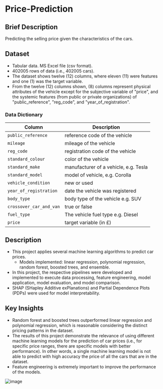 # Price-Prediction

## Brief Description
Predicting the selling price given the characteristics of the cars.

## Dataset
* Tabular data. MS Excel file (csv format).
* 402005 rows of data (i.e., 402005 cars).
* The dataset shows twelve (12) columns, where eleven (11) were features and one (1) was the target variable.
* From  the  twelve  (12)  columns  shown,  (8)  columns  represent  physical attributes of the vehicle except for the subjective variable of "price", and the  systemic  features  (from  public  or  private  organizations) of "public_reference", "reg_code", and "year_of_registration".

### Data Dictionary
| Column     | Description                          |
|------------|--------------------------------------|
| `public_reference`    | reference code of the vehicle                 |
| `mileage`     | mileage of the vehicle         |
| `reg_code` | registration code of the vehicle                 |
| `standard_colour` | color of the vehicle      |
| `standard_make` | manufacturer of a vehicle, e.g. Tesla    |
| `standard_model` | model of vehicle, e.g. Corolla     |
| `vehicle_condition` | new or used     |
| `year_of_registration` | date the vehicle was registered    |
| `body_type` | body type of the vehicle e.g. SUV     |
| `crossover_car_and_van` | true or false    |
| `fuel_type` | The vehicle fuel type e.g. Diesel     |
| `price` | target variable (in £)     | 

## Description
* This project applies several machine learning algorithms to predict car prices.
  * Models implemented: linear regression, polynomial regression, random forest, boosted trees, and ensemble. 
* In this project, the respective pipelines were developed and implemented to execute data processing, feature engineering, model application, model evaluation, and model comparison.
* SHAP (SHapley Additive exPlanations) and Partial Dependence Plots (PDPs) were used for model interpretability.

## Key Insights
* Random forest and boosted trees outperformed linear regression and polynomial regression, which is reasonable considering the distinct pricing patterns in the dataset.
* The results of this project demonstrate the relevance of using different machine learning models for the prediction of car prices (i.e., for specific price ranges, there are specific models with better performance). In other words, a single machine learning model is not able to predict with high accuracy the price of all the cars that are in the dataset.
* Feature engineering is extremely important to improve the performance of the models.

![image](https://github.com/user-attachments/assets/279e4b5c-a58e-4e05-8d4a-198d5adec72a)

